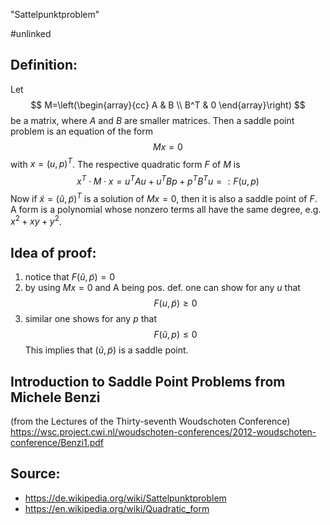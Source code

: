 "Sattelpunktproblem"

#unlinked 


## Definition:
Let
$$
M=\left(\begin{array}{cc}
A & B \\
B^T & 0
\end{array}\right)
$$
be a matrix, where $A$ and $B$ are smaller matrices. Then a saddle point problem is an equation of the form
$$Mx=0$$
with $x=(u,p)^T$. The respective quadratic form $F$ of $M$ is
$$x^T\cdot M \cdot x = u^TAu+u^TBp+p^TB^Tu =: F(u,p)$$
Now if $\tilde x=(\tilde u,\tilde p)^T$ is a solution of $Mx=0$, then it is also a saddle point of $F$.
A form is a polynomial whose nonzero terms all have the same degree, e.g. $x^2+xy+y^2$.


## Idea of proof:
1. notice that $F(\tilde u, \tilde p) = 0$
2. by using $Mx=0$ and A being pos. def. one can show for any $u$ that
$$F(u,\tilde p) \geq 0$$
3. similar one shows for any $p$ that   $$F(\tilde u, p) \leq 0$$This implies that $(\tilde u, \tilde p)$ is a saddle point.



## Introduction to Saddle Point Problems from Michele Benzi 
(from the Lectures of the Thirty-seventh Woudschoten Conference)
https://wsc.project.cwi.nl/woudschoten-conferences/2012-woudschoten-conference/Benzi1.pdf


## Source:
- https://de.wikipedia.org/wiki/Sattelpunktproblem
- https://en.wikipedia.org/wiki/Quadratic_form